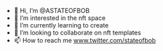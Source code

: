 - 👋 Hi, I’m @ASTATEOFBOB
- 👀 I’m interested in the nft space
- 🌱 I’m currently learning to create
- 💞️ I’m looking to collaborate on nft templates
- 📫 How to reach me www.twitter.com/stateofbob

<!---
ASTATEOFBOB/ASTATEOFBOB is a ✨ special ✨ repository because its `README.md` (this file) appears on your GitHub profile.
You can click the Preview link to take a look at your changes.
--->
